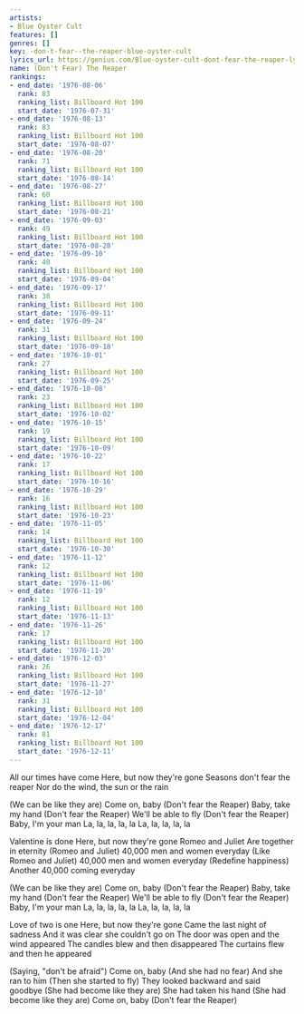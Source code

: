 ```yaml
---
artists:
- Blue Oyster Cult
features: []
genres: []
key: -don-t-fear--the-reaper-blue-oyster-cult
lyrics_url: https://genius.com/Blue-oyster-cult-dont-fear-the-reaper-lyrics
name: (Don't Fear) The Reaper
rankings:
- end_date: '1976-08-06'
  rank: 83
  ranking_list: Billboard Hot 100
  start_date: '1976-07-31'
- end_date: '1976-08-13'
  rank: 83
  ranking_list: Billboard Hot 100
  start_date: '1976-08-07'
- end_date: '1976-08-20'
  rank: 71
  ranking_list: Billboard Hot 100
  start_date: '1976-08-14'
- end_date: '1976-08-27'
  rank: 60
  ranking_list: Billboard Hot 100
  start_date: '1976-08-21'
- end_date: '1976-09-03'
  rank: 49
  ranking_list: Billboard Hot 100
  start_date: '1976-08-28'
- end_date: '1976-09-10'
  rank: 40
  ranking_list: Billboard Hot 100
  start_date: '1976-09-04'
- end_date: '1976-09-17'
  rank: 38
  ranking_list: Billboard Hot 100
  start_date: '1976-09-11'
- end_date: '1976-09-24'
  rank: 31
  ranking_list: Billboard Hot 100
  start_date: '1976-09-18'
- end_date: '1976-10-01'
  rank: 27
  ranking_list: Billboard Hot 100
  start_date: '1976-09-25'
- end_date: '1976-10-08'
  rank: 23
  ranking_list: Billboard Hot 100
  start_date: '1976-10-02'
- end_date: '1976-10-15'
  rank: 19
  ranking_list: Billboard Hot 100
  start_date: '1976-10-09'
- end_date: '1976-10-22'
  rank: 17
  ranking_list: Billboard Hot 100
  start_date: '1976-10-16'
- end_date: '1976-10-29'
  rank: 16
  ranking_list: Billboard Hot 100
  start_date: '1976-10-23'
- end_date: '1976-11-05'
  rank: 14
  ranking_list: Billboard Hot 100
  start_date: '1976-10-30'
- end_date: '1976-11-12'
  rank: 12
  ranking_list: Billboard Hot 100
  start_date: '1976-11-06'
- end_date: '1976-11-19'
  rank: 12
  ranking_list: Billboard Hot 100
  start_date: '1976-11-13'
- end_date: '1976-11-26'
  rank: 17
  ranking_list: Billboard Hot 100
  start_date: '1976-11-20'
- end_date: '1976-12-03'
  rank: 26
  ranking_list: Billboard Hot 100
  start_date: '1976-11-27'
- end_date: '1976-12-10'
  rank: 31
  ranking_list: Billboard Hot 100
  start_date: '1976-12-04'
- end_date: '1976-12-17'
  rank: 81
  ranking_list: Billboard Hot 100
  start_date: '1976-12-11'
---
```

All our times have come
Here, but now they're gone
Seasons don't fear the reaper
Nor do the wind, the sun or the rain


(We can be like they are) Come on, baby
(Don't fear the Reaper) Baby, take my hand
(Don't fear the Reaper) We'll be able to fly
(Don't fear the Reaper) Baby, I'm your man
La, la, la, la, la
La, la, la, la, la




Valentine is done
Here, but now they're gone
Romeo and Juliet
Are together in eternity (Romeo and Juliet)
40,000 men and women everyday (Like Romeo and Juliet)
40,000 men and women everyday (Redefine happiness)
Another 40,000 coming everyday


(We can be like they are) Come on, baby
(Don't fear the Reaper) Baby, take my hand
(Don't fear the Reaper) We'll be able to fly
(Don't fear the Reaper) Baby, I'm your man
La, la, la, la, la
La, la, la, la, la




Love of two is one
Here, but now they're gone
Came the last night of sadness
And it was clear she couldn't go on
The door was open and the wind appeared
The candles blew and then disappeared
The curtains flew and then he appeared


(Saying, "don't be afraid") Come on, baby
(And she had no fear) And she ran to him
(Then she started to fly) They looked backward and said goodbye
(She had become like they are) She had taken his hand
(She had become like they are) Come on, baby
(Don't fear the Reaper)
